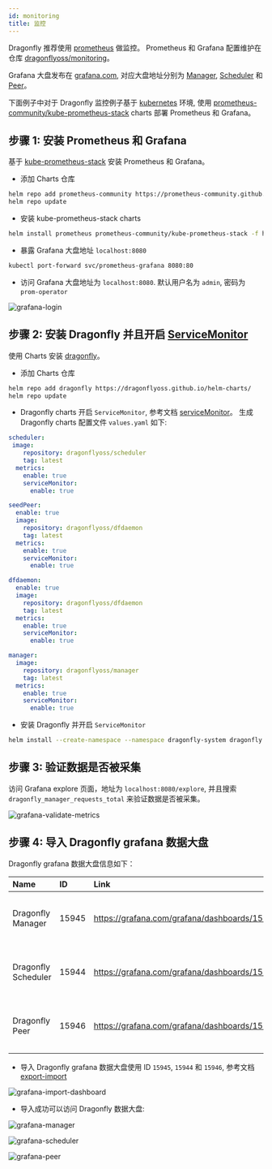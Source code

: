 ```yaml
---
id: monitoring
title: 监控
---
```


Dragonfly 推荐使用 [prometheus](https://prometheus.io/) 做监控。
Prometheus 和 Grafana 配置维护在仓库 [dragonflyoss/monitoring](https://github.com/dragonflyoss/monitoring/)。

Grafana 大盘发布在 [grafana.com](https://grafana.com/), 对应大盘地址分别为 [Manager](https://grafana.com/grafana/dashboards/15945/),
[Scheduler](https://grafana.com/grafana/dashboards/15944/) 和
[Peer](https://grafana.com/grafana/dashboards/15946/)。

下面例子中对于 Dragonfly 监控例子基于 [kubernetes](https://kubernetes.io/) 环境, 使用
[prometheus-community/kube-prometheus-stack](https://artifacthub.io/packages/helm/prometheus-community/kube-prometheus-stack/)
charts 部署 Prometheus 和 Grafana。

## 步骤 1: 安装 Prometheus 和 Grafana

基于 [kube-prometheus-stack](https://artifacthub.io/packages/helm/prometheus-community/kube-prometheus-stack)
安装 Prometheus 和 Grafana。

- 添加 Charts 仓库

```bash
helm repo add prometheus-community https://prometheus-community.github.io/helm-charts
helm repo update
```

- 安装 kube-prometheus-stack charts

```bash
helm install prometheus prometheus-community/kube-prometheus-stack -f https://raw.githubusercontent.com/dragonflyoss/monitoring/main/prometheus/values.yaml
```

- 暴露 Grafana 大盘地址 `localhost:8080`

```bash
kubectl port-forward svc/prometheus-grafana 8080:80
```

- 访问 Grafana 大盘地址为 `localhost:8080`. 默认用户名为 `admin`, 密码为 `prom-operator`

![grafana-login](../../resource/monitoring/grafana-login.jpg)

## 步骤 2: 安装 Dragonfly 并且开启 [ServiceMonitor](https://github.com/prometheus-operator/prometheus-operator/blob/main/Documentation/user-guides/getting-started.md#prometheus-operator)

使用 Charts 安装 [dragonfly](https://artifacthub.io/packages/helm/dragonfly/dragonfly)。

- 添加 Charts 仓库

```bash
helm repo add dragonfly https://dragonflyoss.github.io/helm-charts/
helm repo update
```

- Dragonfly charts 开启 `ServiceMonitor`, 参考文档
  [serviceMonitor](https://github.com/dragonflyoss/helm-charts/blob/main/charts/dragonfly/values.yaml#L256)。
  生成 Dragonfly charts 配置文件 `values.yaml` 如下:

```yaml
scheduler:
 image:
    repository: dragonflyoss/scheduler
    tag: latest
  metrics:
    enable: true
    serviceMonitor:
      enable: true

seedPeer:
  enable: true
  image:
    repository: dragonflyoss/dfdaemon
    tag: latest
  metrics:
    enable: true
    serviceMonitor:
      enable: true

dfdaemon:
  enable: true
  image:
    repository: dragonflyoss/dfdaemon
    tag: latest
  metrics:
    enable: true
    serviceMonitor:
      enable: true

manager:
  image:
    repository: dragonflyoss/manager
    tag: latest
  metrics:
    enable: true
    serviceMonitor:
      enable: true
```

- 安装 Dragonfly 并开启 `ServiceMonitor`

```bash
helm install --create-namespace --namespace dragonfly-system dragonfly dragonfly/dragonfly -f values.yaml
```

## 步骤 3: 验证数据是否被采集

访问 Grafana explore 页面，地址为 `localhost:8080/explore`,
并且搜索 `dragonfly_manager_requests_total` 来验证数据是否被采集。

![grafana-validate-metrics](../../resource/monitoring/grafana-validate-metrics.jpg)

## 步骤 4: 导入 Dragonfly grafana 数据大盘

Dragonfly grafana 数据大盘信息如下：

<!-- markdownlint-disable -->

| Name                | ID    | Link                                         | Description                                |
| :------------------ | :---- | :------------------------------------------- | :----------------------------------------- |
| Dragonfly Manager   | 15945 | https://grafana.com/grafana/dashboards/15945 | Granafa dashboard for dragonfly manager.   |
| Dragonfly Scheduler | 15944 | https://grafana.com/grafana/dashboards/15944 | Granafa dashboard for dragonfly scheduler. |
| Dragonfly Peer      | 15946 | https://grafana.com/grafana/dashboards/15946 | Granafa dashboard for dragonfly peer.      |

<!-- markdownlint-restore -->

- 导入 Dragonfly grafana 数据大盘使用 ID `15945`, `15944` 和 `15946`, 参考文档 [export-import](https://grafana.com/docs/grafana/latest/dashboards/export-import/)

![grafana-import-dashboard](../../resource/monitoring/grafana-import-dashboard.jpg)

- 导入成功可以访问 Dragonfly 数据大盘:

![grafana-manager](../../resource/monitoring/grafana-manager.jpg)

![grafana-scheduler](../../resource/monitoring/grafana-scheduler.jpg)

![grafana-peer](../../resource/monitoring/grafana-peer.jpg)
